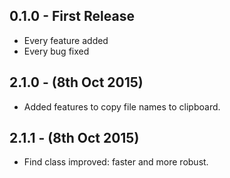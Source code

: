 ## 0.1.0 - First Release
* Every feature added
* Every bug fixed

## 2.1.0 - (8th Oct 2015)
* Added features to copy file names to clipboard.

## 2.1.1 - (8th Oct 2015)
* Find class improved: faster and more robust.
